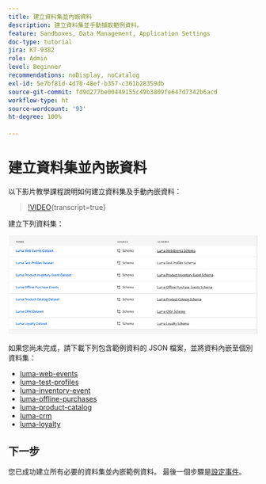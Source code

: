 ```yaml
---
title: 建立資料集並內嵌資料
description: 建立資料集並手動擷取範例資料。
feature: Sandboxes, Data Management, Application Settings
doc-type: tutorial
jira: KT-9382
role: Admin
level: Beginner
recommendations: noDisplay, noCatalog
exl-id: 5e7bf81d-4d70-48ef-b357-c361b28359db
source-git-commit: fd9d277be00449155c49b3809fe647d7342b6acd
workflow-type: ht
source-wordcount: '93'
ht-degree: 100%

---
```


# 建立資料集並內嵌資料

以下影片教學課程說明如何建立資料集及手動內嵌資料：

>[!VIDEO](https://video.tv.adobe.com/v/334293?quality=12&learn=on){transcript=true}

建立下列資料集：

![建立資料集](/help/tutorial-configure-a-training-sandbox/assets/datasets.png)

如果您尚未完成，請下載下列包含範例資料的 JSON 檔案，並將資料內嵌至個別資料集：

* [luma-web-events](/help/tutorial-configure-a-training-sandbox/assets/luma-data/luma-web-events.json)
* [luma-test-profiles](/help/tutorial-configure-a-training-sandbox/assets/luma-data/luma-test-profiles.json)
* [luma-inventory-event](/help/tutorial-configure-a-training-sandbox/assets/luma-data/luma-inventory-events.json)
* [luma-offline-purchases](/help/tutorial-configure-a-training-sandbox/assets/luma-data/luma-offline-purchases.json)
* [luma-product-catalog](/help/tutorial-configure-a-training-sandbox/assets/luma-data/luma-product-catalog.json)
* [luma-crm](/help/tutorial-configure-a-training-sandbox/assets/luma-data/luma-crm.json)
* [luma-loyalty](/help/tutorial-configure-a-training-sandbox/assets/luma-data/luma-loyalty.json)


## 下一步

您已成功建立所有必要的資料集並內嵌範例資料。 最後一個步驟是[設定事件](/help/tutorial-configure-a-training-sandbox/configure-events.md)。
